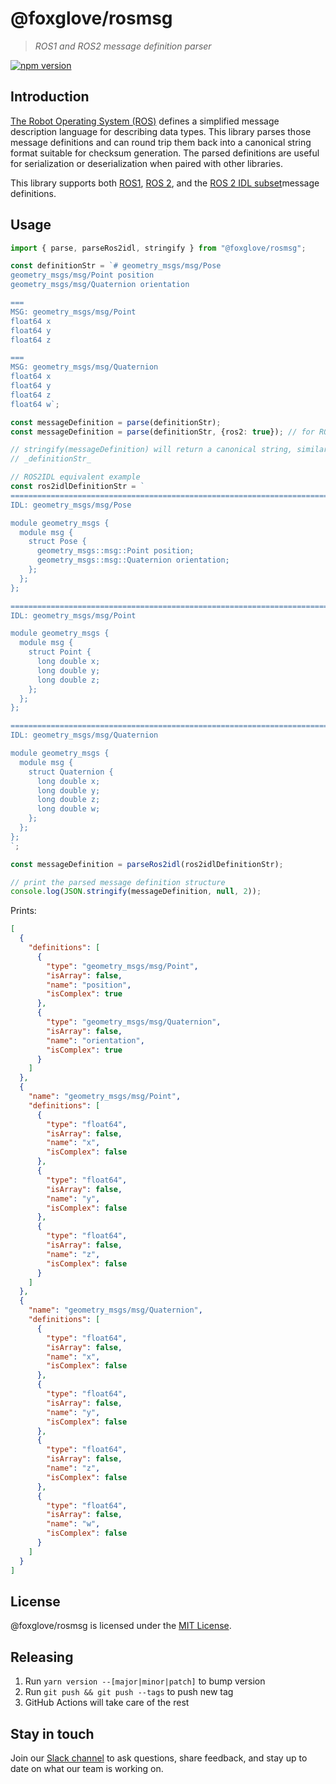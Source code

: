 # @foxglove/rosmsg

> _ROS1 and ROS2 message definition parser_

[![npm version](https://img.shields.io/npm/v/@foxglove/rosmsg.svg?style=flat)](https://www.npmjs.com/package/@foxglove/rosmsg)

## Introduction

[The Robot Operating System (ROS)](https://www.ros.org/) defines a simplified message description language for describing data types. This library parses those message definitions and can round trip them back into a canonical string format suitable for checksum generation. The parsed definitions are useful for serialization or deserialization when paired with other libraries.

This library supports both [ROS1](http://wiki.ros.org/msg), [ROS 2](https://docs.ros.org/en/galactic/Concepts/About-ROS-Interfaces.html), and the [ROS 2 IDL subset](https://design.ros2.org/articles/idl_interface_definition.html)message definitions.

## Usage

```Typescript
import { parse, parseRos2idl, stringify } from "@foxglove/rosmsg";

const definitionStr = `# geometry_msgs/msg/Pose
geometry_msgs/msg/Point position
geometry_msgs/msg/Quaternion orientation

===
MSG: geometry_msgs/msg/Point
float64 x
float64 y
float64 z

===
MSG: geometry_msgs/msg/Quaternion
float64 x
float64 y
float64 z
float64 w`;

const messageDefinition = parse(definitionStr);
const messageDefinition = parse(definitionStr, {ros2: true}); // for ROS 2 definitions

// stringify(messageDefinition) will return a canonical string, similar to
// _definitionStr_

// ROS2IDL equivalent example
const ros2idlDefinitionStr = `
================================================================================
IDL: geometry_msgs/msg/Pose

module geometry_msgs {
  module msg {
    struct Pose {
      geometry_msgs::msg::Point position;
      geometry_msgs::msg::Quaternion orientation;
    };
  };
};

================================================================================
IDL: geometry_msgs/msg/Point

module geometry_msgs {
  module msg {
    struct Point {
      long double x;
      long double y;
      long double z;
    };
  };
};

================================================================================
IDL: geometry_msgs/msg/Quaternion

module geometry_msgs {
  module msg {
    struct Quaternion {
      long double x;
      long double y;
      long double z;
      long double w;
    };
  };
};
`;

const messageDefinition = parseRos2idl(ros2idlDefinitionStr);

// print the parsed message definition structure
console.log(JSON.stringify(messageDefinition, null, 2));
```

Prints:

```JSON
[
  {
    "definitions": [
      {
        "type": "geometry_msgs/msg/Point",
        "isArray": false,
        "name": "position",
        "isComplex": true
      },
      {
        "type": "geometry_msgs/msg/Quaternion",
        "isArray": false,
        "name": "orientation",
        "isComplex": true
      }
    ]
  },
  {
    "name": "geometry_msgs/msg/Point",
    "definitions": [
      {
        "type": "float64",
        "isArray": false,
        "name": "x",
        "isComplex": false
      },
      {
        "type": "float64",
        "isArray": false,
        "name": "y",
        "isComplex": false
      },
      {
        "type": "float64",
        "isArray": false,
        "name": "z",
        "isComplex": false
      }
    ]
  },
  {
    "name": "geometry_msgs/msg/Quaternion",
    "definitions": [
      {
        "type": "float64",
        "isArray": false,
        "name": "x",
        "isComplex": false
      },
      {
        "type": "float64",
        "isArray": false,
        "name": "y",
        "isComplex": false
      },
      {
        "type": "float64",
        "isArray": false,
        "name": "z",
        "isComplex": false
      },
      {
        "type": "float64",
        "isArray": false,
        "name": "w",
        "isComplex": false
      }
    ]
  }
]
```

## License

@foxglove/rosmsg is licensed under the [MIT License](https://opensource.org/licenses/MIT).

## Releasing

1. Run `yarn version --[major|minor|patch]` to bump version
2. Run `git push && git push --tags` to push new tag
3. GitHub Actions will take care of the rest

## Stay in touch

Join our [Slack channel](https://foxglove.dev/join-slack) to ask questions, share feedback, and stay up to date on what our team is working on.
